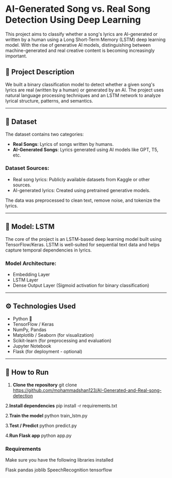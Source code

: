 # AI-Generated Song vs. Real Song Detection Using Deep Learning

This project aims to classify whether a song's lyrics are AI-generated or written by a human using a Long Short-Term Memory (LSTM) deep learning model. With the rise of generative AI models, distinguishing between machine-generated and real creative content is becoming increasingly important.

## 📌 Project Description

We built a binary classification model to detect whether a given song's lyrics are real (written by a human) or generated by an AI. The project uses natural language processing techniques and an LSTM network to analyze lyrical structure, patterns, and semantics.

---

## 📂 Dataset

The dataset contains two categories:
- **Real Songs**: Lyrics of songs written by humans.
- **AI-Generated Songs**: Lyrics generated using AI models like GPT, T5, etc.

### Dataset Sources:
- Real song lyrics: Publicly available datasets from Kaggle or other sources.
- AI-generated lyrics: Created using pretrained generative models.

The data was preprocessed to clean text, remove noise, and tokenize the lyrics.

---

## 🧠 Model: LSTM

The core of the project is an LSTM-based deep learning model built using TensorFlow/Keras. LSTM is well-suited for sequential text data and helps capture temporal dependencies in lyrics.

### Model Architecture:
- Embedding Layer
- LSTM Layer
- Dense Output Layer (Sigmoid activation for binary classification)

---

## ⚙️ Technologies Used

- Python 🐍
- TensorFlow / Keras
- NumPy, Pandas
- Matplotlib / Seaborn (for visualization)
- Scikit-learn (for preprocessing and evaluation)
- Jupyter Notebook
- Flask (for deployment - optional)

---

## 🚀 How to Run

1. **Clone the repository**
   git clone https://github.com/mohammadshan123/AI-Generated-and-Real-song-detection
   
2.**Install dependencies**
  pip install -r requirements.txt

2.**Train the model**
  python train_lstm.py

3.**Test / Predict**
  python predict.py

4.**Run Flask app**
  python app.py

### Requirements
Make sure you have the following libraries installed

Flask
pandas
joblib
SpeechRecognition
tensorflow

